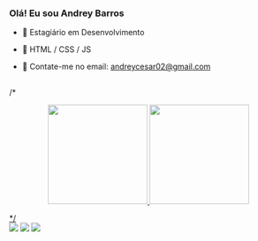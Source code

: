 ### Olá! Eu sou Andrey Barros

- 🔭 Estagiário em Desenvolvimento
- 🌱 HTML / CSS / JS
- 💬 Contate-me no email: andreycesar02@gmail.com




  ##

/*<div align="center">
  <a href="https://github.com/DreyLB">
  <img height="180em" src="https://github-readme-stats.vercel.app/api?username=DreyLB&show_icons=true&theme=dracula&include_all_commits=true&count_private=true"/>
  <img height="180em" src="https://github-readme-stats.vercel.app/api/top-langs/?username=DreyLB&layout=compact&langs_count=7&theme=dracula"/>
</div>*/

 
<div> 
  <a href="https://www.instagram.com/_dreylb/" target="_blank"><img src="https://img.shields.io/badge/-Instagram-%23E4405F?style=for-the-badge&logo=instagram&logoColor=white" target="_blank"></a>
  <a href = "mailto:andreycesar02@gmail.com"><img src="https://img.shields.io/badge/-Gmail-%23333?style=for-the-badge&logo=gmail&logoColor=white" target="_blank"></a>
  <a href="https://www.linkedin.com/in/andrey-barros-243114201/" target="_blank"><img src="https://img.shields.io/badge/-LinkedIn-%230077B5?style=for-the-badge&logo=linkedin&logoColor=white" target="_blank"></a> 
 
  
 
</div>
